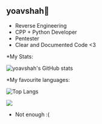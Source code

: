 ## yoavshah👋


* Reverse Engineering
* CPP + Python Developer
* Pentester
* Clear and Documented Code <3


*My Stats:

![yoavshah's GitHub stats](https://github-readme-stats.vercel.app/api?username=yoavshah&theme=monokai)

*My favourite languages:

![Top Langs](https://github-readme-stats.vercel.app/api/top-langs/?username=yoavshah&count_private=true&langs_count=30&layout=compact&theme=monokai)

![](https://komarev.com/ghpvc/?username=your-github-username)
* Not enough :(

